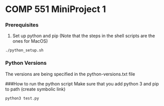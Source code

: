 # COMP 551 MiniProject 1

### Prerequisites

1. Set up python and pip
(Note that the steps in the shell scripts are the ones for MacOS)

```
./python_setup.sh
```

### Python Versions
The versions are being specified in the python-versions.txt file

###How to run the python script
Make sure that you add python 3 and pip to path (create symbolic link)
```
python3 test.py
```
